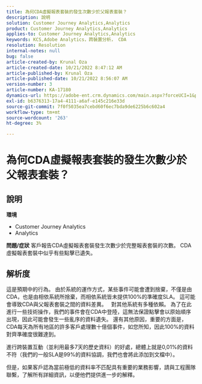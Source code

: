 ```yaml
---
title: 為何CDA虛擬報表套裝的發生次數少於父報表套裝？
description: 說明
solution: Customer Journey Analytics,Analytics
product: Customer Journey Analytics,Analytics
applies-to: Customer Journey Analytics,Analytics
keywords: KCS,Adobe Analytics，跨裝置分析， CDA
resolution: Resolution
internal-notes: null
bug: false
article-created-by: Krunal Oza
article-created-date: 10/21/2022 8:47:12 AM
article-published-by: Krunal Oza
article-published-date: 10/21/2022 8:56:07 AM
version-number: 3
article-number: KA-17180
dynamics-url: https://adobe-ent.crm.dynamics.com/main.aspx?forceUCI=1&pagetype=entityrecord&etn=knowledgearticle&id=e6ec45f4-1c51-ed11-bba2-0022480867fb
exl-id: b6376313-17a4-4111-a6af-e145c216e33d
source-git-commit: 7f0f5035ea7cebd60f6ec7bda9de6225b6c602a4
workflow-type: tm+mt
source-wordcount: '263'
ht-degree: 3%

---
```


# 為何CDA虛擬報表套裝的發生次數少於父報表套裝？

## 說明

<b>環境</b>
- Customer Journey Analytics
- Analytics



<b>問題/症狀</b>
客戶報告CDA虛擬報表套裝發生次數少於完整報表套裝的次數。 CDA虛擬報表套裝中似乎有些點擊已遺失。


## 解析度


這是預期中的行為。 由於系統的運作方式，某些事件可能會遭到捨棄，不僅是由CDA，也是由相依系統所捨棄，而相依系統皆未提供100%的準確度SLA。 這可能會導致CDA與父報表套裝之間的資料差異。
 
對其他系統有多種依賴。 為了在此進行一些技術操作，我們的事件會在CDA中登陸，這無法保證點擊會以原始順序出現，因此可能會發生一些亂序的資料遺失。 還有其他原因，重要的方面是，CDA每天為所有地區的許多客戶處理數十億個事件，如您所知，因此100%的資料對齊準確度很難達到。

進行跨裝置互動（並利用最多7天的歷史資料）的好處，總體上就是0,01%的資料不符（我們的一般SLA是99%的資料協調，我們也會將此添加到文檔中）。

但是，如果客戶認為當前極低的資料率不匹配具有重要的業務影響，請與工程團隊聯繫，了解所有詳細資訊，以便他們提供進一步的解釋。
